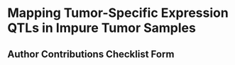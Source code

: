 # Mapping Tumor-Specific Expression QTLs in Impure Tumor Samples


## Author Contributions Checklist Form